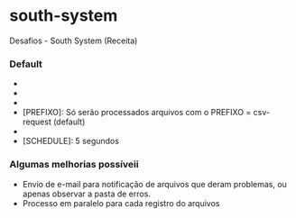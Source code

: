 # south-system
Desafios - South System (Receita)

### Default
- [INPUT FILE]: "{jar-path}/IRS/REQUEST/account"
- [OUTPUT FILE]: "{jar-path}/IRS/RESPONSE/account"
- [ERROR FILE]: "{jar-path}/IRS/ERROR/account"
- [PREFIXO]: Só serão processados arquivos com o PREFIXO = csv-request (default)
- [SEPARATOR]: ";"
- [SCHEDULE]: 5 segundos

### Algumas melhorias possíveii
- Envio de e-mail para notificação de arquivos que deram problemas, ou apenas observar a pasta de erros.
- Processo em paralelo para cada registro do arquivos

